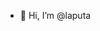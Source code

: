 - 👋 Hi, I’m @laputa
<!---
laptua/laptua is a ✨ special ✨ repository because its `README.md` (this file) appears on your GitHub profile.
You can click the Preview link to take a look at your changes.
--->
